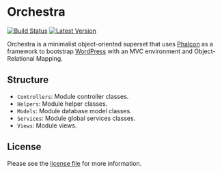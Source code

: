 # Orchestra

[![Build Status](https://img.shields.io/travis/akufenstudio/orchestra/master.svg)](https://travis-ci.org/akufenstudio/orchestra)
[![Latest Version](https://img.shields.io/badge/Latest%20Version-0.1.5-blue.svg)](https://packagist.org/packages/facebook/php-sdk-v4)

Orchestra is a minimalist object-oriented superset that uses [Phalcon](https://phalconphp.com/) as a framework to bootstrap [WordPress](https://wordpress.org/) with an MVC environment and Object-Relational Mapping.

## Structure
* `Controllers`: Module controller classes.
* `Helpers`: Module helper classes.
* `Models`: Module database model classes.
* `Services`: Module global services classes.
* `Views`: Module views.

## License
Please see the [license file](https://github.com/akufenstudio/orchestra-skeleton/blob/master/LICENSE) for more information.
